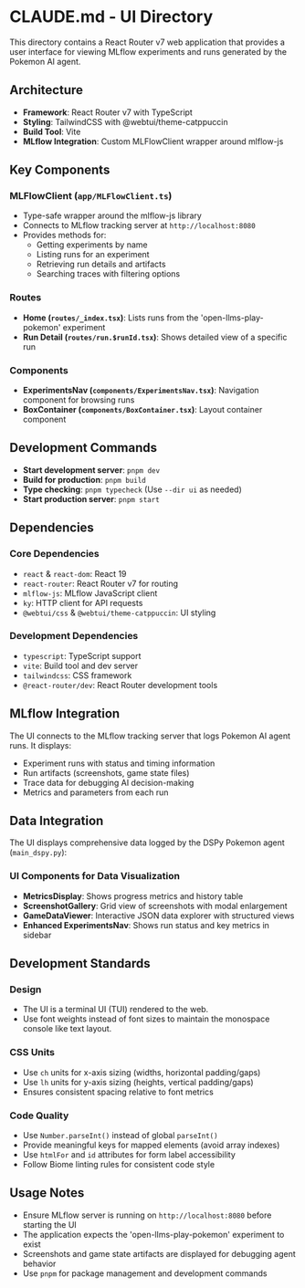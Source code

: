 # CLAUDE.md - UI Directory

This directory contains a React Router v7 web application that provides a user interface for viewing MLflow experiments and runs generated by the Pokemon AI agent.

## Architecture

- **Framework**: React Router v7 with TypeScript
- **Styling**: TailwindCSS with @webtui/theme-catppuccin
- **Build Tool**: Vite
- **MLflow Integration**: Custom MLFlowClient wrapper around mlflow-js

## Key Components

### MLFlowClient (`app/MLFlowClient.ts`)
- Type-safe wrapper around the mlflow-js library
- Connects to MLflow tracking server at `http://localhost:8080`
- Provides methods for:
  - Getting experiments by name
  - Listing runs for an experiment
  - Retrieving run details and artifacts
  - Searching traces with filtering options

### Routes
- **Home (`routes/_index.tsx`)**: Lists runs from the 'open-llms-play-pokemon' experiment
- **Run Detail (`routes/run.$runId.tsx`)**: Shows detailed view of a specific run

### Components
- **ExperimentsNav (`components/ExperimentsNav.tsx`)**: Navigation component for browsing runs
- **BoxContainer (`components/BoxContainer.tsx`)**: Layout container component

## Development Commands

- **Start development server**: `pnpm dev`
- **Build for production**: `pnpm build`
- **Type checking**: `pnpm typecheck` (Use `--dir ui` as needed)
- **Start production server**: `pnpm start`

## Dependencies

### Core Dependencies
- `react` & `react-dom`: React 19
- `react-router`: React Router v7 for routing
- `mlflow-js`: MLflow JavaScript client
- `ky`: HTTP client for API requests
- `@webtui/css` & `@webtui/theme-catppuccin`: UI styling

### Development Dependencies
- `typescript`: TypeScript support
- `vite`: Build tool and dev server
- `tailwindcss`: CSS framework
- `@react-router/dev`: React Router development tools

## MLflow Integration

The UI connects to the MLflow tracking server that logs Pokemon AI agent runs. It displays:
- Experiment runs with status and timing information
- Run artifacts (screenshots, game state files)
- Trace data for debugging AI decision-making
- Metrics and parameters from each run

## Data Integration

The UI displays comprehensive data logged by the DSPy Pokemon agent (`main_dspy.py`):

### UI Components for Data Visualization
- **MetricsDisplay**: Shows progress metrics and history table
- **ScreenshotGallery**: Grid view of screenshots with modal enlargement
- **GameDataViewer**: Interactive JSON data explorer with structured views
- **Enhanced ExperimentsNav**: Shows run status and key metrics in sidebar

## Development Standards

### Design
- The UI is a terminal UI (TUI) rendered to the web.
- Use font weights instead of font sizes to maintain the monospace console like text layout.

### CSS Units
- Use `ch` units for x-axis sizing (widths, horizontal padding/gaps)
- Use `lh` units for y-axis sizing (heights, vertical padding/gaps)
- Ensures consistent spacing relative to font metrics

### Code Quality
- Use `Number.parseInt()` instead of global `parseInt()`
- Provide meaningful keys for mapped elements (avoid array indexes)
- Use `htmlFor` and `id` attributes for form label accessibility
- Follow Biome linting rules for consistent code style

## Usage Notes

- Ensure MLflow server is running on `http://localhost:8080` before starting the UI
- The application expects the 'open-llms-play-pokemon' experiment to exist
- Screenshots and game state artifacts are displayed for debugging agent behavior
- Use `pnpm` for package management and development commands